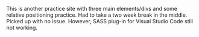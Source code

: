 This is another practice site with three main elements/divs and some relative positioning practice. 
Had to take a two week break in the middle.  Picked up with no issue. However, SASS plug-in for Visual Studio Code still not working.
